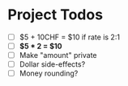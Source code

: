 # Project Todos

* [ ] $5 + 10CHF = $10 if rate is 2:1
* [ ] **$5 * 2 = $10**
* [ ] Make "amount" private
* [ ] Dollar side-effects?
* [ ] Money rounding?